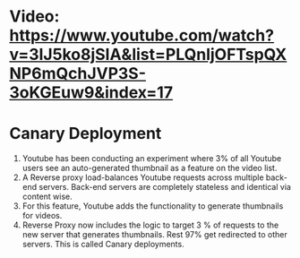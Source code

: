 # Video: https://www.youtube.com/watch?v=3IJ5ko8jSIA&list=PLQnljOFTspQXNP6mQchJVP3S-3oKGEuw9&index=17

# Canary Deployment

1. Youtube has been conducting an experiment where 3% of all Youtube users see an auto-generated thumbnail as a feature on the video list. 
2. A Reverse proxy load-balances Youtube requests across multiple back-end servers. Back-end servers are completely stateless and identical via content wise.
3. For this feature, Youtube adds the functionality to generate thumbnails for videos.
4. Reverse Proxy now includes the logic to target 3 % of requests to the new server that generates thumbnails. Rest 97% get redirected to other servers. This is called Canary deployments.